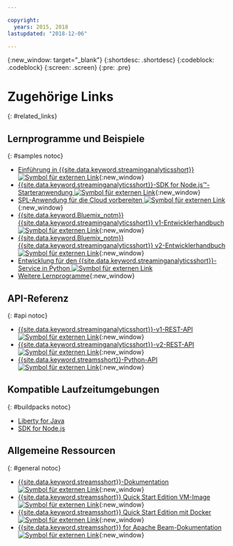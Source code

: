 ```yaml
---

copyright:
  years: 2015, 2018
lastupdated: "2018-12-06"

---
```


<!-- Attribute definitions -->
{:new_window: target="_blank"}
{:shortdesc: .shortdesc}
{:codeblock: .codeblock}
{:screen: .screen}
{:pre: .pre}

# Zugehörige Links
{: #related_links}

## Lernprogramme und Beispiele
{: #samples notoc}
* [Einführung in {{site.data.keyword.streaminganalyticsshort}} ![Symbol für externen Link](../../icons/launch-glyph.svg "Symbol für externen Link")](https://developer.ibm.com/streamsdev/docs/streaming-analytics-now-available-bluemix){:new_window}
* [{{site.data.keyword.streaminganalyticsshort}}-SDK for Node.js™-Starteranwendung ![Symbol für externen Link](../../icons/launch-glyph.svg "Symbol für externen Link")](https://www.ibm.com/developerworks/library/ba-bluemix-detect-complex-events-from-data-stream-trs/index.html){:new_window}
* [SPL-Anwendung für die Cloud vorbereiten ![Symbol für externen Link](../../icons/launch-glyph.svg "Symbol für externen Link")](https://developer.ibm.com/streamsdev/docs/getting-spl-application-ready-cloud){:new_window}
* [{{site.data.keyword.Bluemix_notm}} {{site.data.keyword.streaminganalyticsshort}} v1-Entwicklerhandbuch ![Symbol für externen Link](../../icons/launch-glyph.svg "Symbol für externen Link")](https://developer.ibm.com/streamsdev/docs/bluemix-streaming-analytics-development-guide/){:new_window}
* [{{site.data.keyword.Bluemix_notm}} {{site.data.keyword.streaminganalyticsshort}} v2-Entwicklerhandbuch ![Symbol für externen Link](../../icons/launch-glyph.svg "Symbol für externen Link")](https://developer.ibm.com/streamsdev/docs/streaming-analytics-dev-guide/){:new_window}
* [Entwicklung für den {{site.data.keyword.streaminganalyticsshort}}-Service in Python ![Symbol für externen Link](../../icons/launch-glyph.svg "Symbol für externen Link")](http://ibmstreams.github.io/streamsx.documentation/docs/python/1.6/python-appapi-devguide-2a/index.html)
* [Weitere Lernprogramme](/docs/services/StreamingAnalytics/r_integrating_cloudant_rest.html){:new_window}


## API-Referenz
{: #api notoc}
* [{{site.data.keyword.streaminganalyticsshort}}-v1-REST-API ![Symbol für externen Link](../../icons/launch-glyph.svg "Symbol für externen Link")](https://{DomainName}/apidocs/streaming-analytics-v1){:new_window}
* [{{site.data.keyword.streaminganalyticsshort}}-v2-REST-API ![Symbol für externen Link](../../icons/launch-glyph.svg "Symbol für externen Link")](https://{DomainName}/apidocs/streaming-analytics-v2){:new_window}
* [{{site.data.keyword.streamsshort}}-Python-API ![Symbol für externen Link](../../icons/launch-glyph.svg "Symbol für externen Link")](http://ibmstreams.github.io/streamsx.documentation/docs/python/1.6/python-appapi-devguide/){:new_window}


## Kompatible Laufzeitumgebungen
{: #buildpacks notoc}
* [Liberty for Java](/docs/runtimes/liberty/index.html#liberty)
* [SDK for Node.js](/docs/runtimes/nodejs/index.html#nodejs)

## Allgemeine Ressourcen
{: #general notoc}
* [{{site.data.keyword.streamsshort}}-Dokumentation ![Symbol für externen Link](../../icons/launch-glyph.svg "Symbol für externen Link")](http://www.ibm.com/support/knowledgecenter/SSCRJU_4.3.0/com.ibm.streams.welcome.doc/doc/kc-homepage.html){:new_window}
* [{{site.data.keyword.streamsshort}} Quick Start Edition VM-Image ![Symbol für externen Link](../../icons/launch-glyph.svg "Symbol für externen Link")](http://ibmstreams.github.io/streamsx.documentation/docs/4.3/qse-intro/){:new_window}
* [{{site.data.keyword.streamsshort}} Quick Start Edition mit Docker ![Symbol für externen Link](../../icons/launch-glyph.svg "Symbol für externen Link")](http://ibmstreams.github.io/streamsx.documentation/docs/4.3/qse-install-docker/){:new_window}
* [{{site.data.keyword.streamsshort}} for Apache Beam-Dokumentation ![Symbol für externen Link](../../icons/launch-glyph.svg "Symbol für externen Link")](https://ibmstreams.github.io/streamsx.documentation/docs/beamrunner/beamrunner-1-intro/){:new_window}
